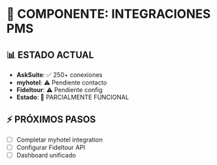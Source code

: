 # 🔗 COMPONENTE: INTEGRACIONES PMS

## 📊 ESTADO ACTUAL
- **AskSuite**: ✅ 250+ conexiones
- **myhotel**: ⚠️ Pendiente contacto
- **Fideltour**: ⚠️ Pendiente config
- **Estado**: 🚧 PARCIALMENTE FUNCIONAL

## ⚡ PRÓXIMOS PASOS
- [ ] Completar myhotel integration
- [ ] Configurar Fideltour API
- [ ] Dashboard unificado
